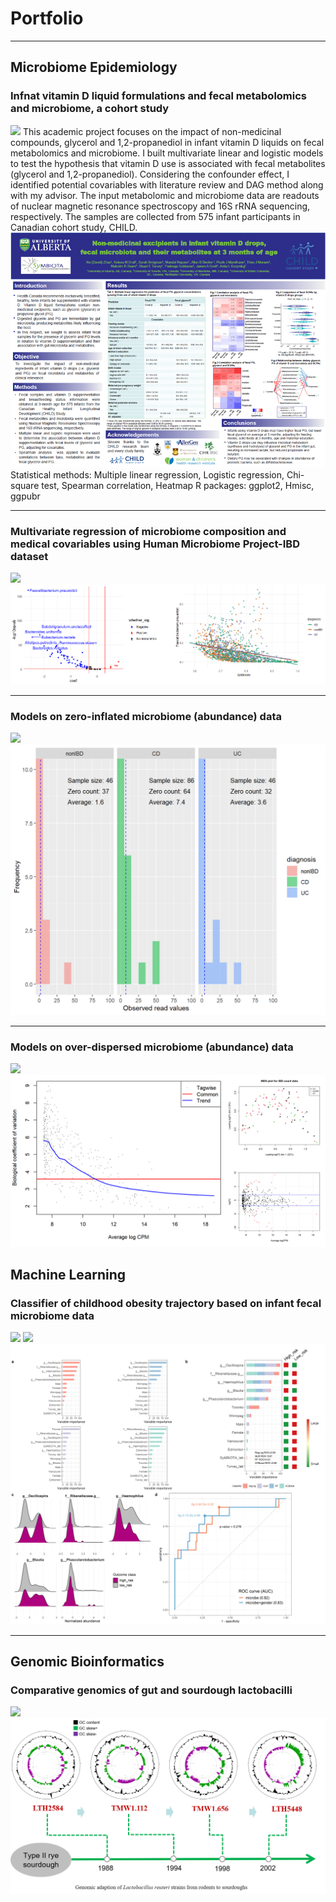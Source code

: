 # Portfolio

---

## Microbiome Epidemiology
### Infnat vitamin D liquid formulations and fecal metabolomics and microbiome, a cohort study
[![](https://img.shields.io/badge/PDF-Open_research_poster-B44F99?logo=PDF)](pdf/Poster_vitD_microbiome_david.pdf) 
This academic project focuses on the impact of non-medicinal compounds, glycerol and 1,2-propanediol in infant vitamin D liquids on fecal metabolomics and microbiome. 
I built multivariate linear and logistic models to test the hypothesis that vitamin D use is associated with fecal metabolites (glycerol and 1,2-propanediol). Considering the confounder effect, I identified potential covariables with literature review and DAG method along with my advisor. The input metabolomic and microbiome data are readouts of nuclear magnetic resonance spectroscopy and 16S rRNA sequencing, respectively. The samples are collected from 575 infant participants in Canadian cohort study, CHILD. 
<img src="images/poster_screenshot_vitD_david.png?raw=false"/>
Statistical methods: Multiple linear regression, Logistic regression, Chi-square test, Spearman correlation, Heatmap 
R packages: ggplot2, Hmisc, ggpubr 

---
### Multivariate regression of microbiome composition and medical covariables using Human Microbiome Project-IBD dataset 
[![](https://img.shields.io/badge/GitHub-View_on_GitHub-1182C3?logo=GitHub)](html/maaslin2-IBD-microbiome.html)
<img src="images/image_multi-regression_david.png?raw=false"/>

---
### Models on zero-inflated microbiome (abundance) data
[![](https://img.shields.io/badge/GitHub-View_on_GitHub-0476D0?logo=GitHub)](html/zero-inflated-models-mcirobiome.html) 
<img src="images/image_zero-inflate_david.png?raw=false"/> 

---
### Models on over-dispersed microbiome (abundance) data
[![](https://img.shields.io/badge/GitHub-View_on_GitHub-0476D0?logo=GitHub)](html/overdisp-zeroinflate-model.html)  
<img src="images/image_overdispersion_david.png?raw=false"/> 


## Machine Learning 

### Classifier of childhood obesity trajectory based on infant fecal microbiome data 
[![](https://img.shields.io/badge/PDF-Open_presentation_slides-C6466B?logo=PDF)](pdf/PPT_predict-child-obesity_davidzhao.pdf)
[![](https://img.shields.io/badge/GitHub-View_on_GitHub-0476D0?logo=GitHub)](https://github.com/davidzhao1015/infant_microbiota_predict_obesity/blob/main/bmi_traj_pred_infant_microbiota.Rmd) 
<img src="images/fig3_proj1.png?raw=false"/>

---

## Genomic Bioinformatics

### Comparative genomics of gut and sourdough lactobacilli 
[![](https://img.shields.io/badge/PDF-Open_presentation_slides-C6466B?logo=PDF)](pdf/PPT_phd_david.pdf)  
<img src="images/image_comparative-genomics.png?raw=false"/>


